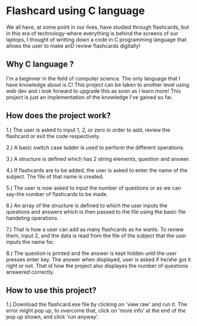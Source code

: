 # Flashcard using C language
We all have, at some point in our lives, have studied through flashcards, but in this era of technology-where everything is behind the screens of our laptops, I thought of writting down a code in C programming language that allows the user to make anD review flashcards digitally! 
## Why C language ?
I'm a beginner in the feild of computer science. The only language that I have knowledge about is C! This project can be taken to another level using web dev and i look forward to upgrade this as soon as I learn more! This project is just an implementation of the knowledge I've gained so far.
## How does the project work?
1.) The user is asked to input 1, 2, or zero in order to add, review the flashcard or exit the code respectively.

2.) A basic switch case ladder is used to perform the different operations.

3.) A structure is defined which has 2 string elements, question and answer.

4.) If flashcards are to be added, the user is asked to enter the name of the subject. The file of that name is created. 

5.) The user is now asked to input the number of questions or as we can say-the number of flashcards to be made.

6.) An array of the structure is defined to which the user inputs the questions and answers which is then passed to the file using the basic file handeling operations.

7.) That is how a user can add as many flashcards as he wants. To review them, input 2, and the data is read from the file of the subject that the user inputs the name for.

8.) The question is printed and the answer is kept hidden until the user presses enter key. The answer when displayed, user is asked if he/she got it right or not. That id how the project also displayes the number of questions answered correctly.

## How to use this project?
1.) Download the flashcard.exe file by clicking on 'view raw' and run it. The error might pop up, to overcome that, click on 'more info' at the end of the pop up shown, and click 'run anyway'. 
